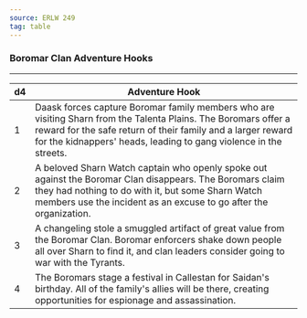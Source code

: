 ```yaml
---
source: ERLW 249
tag: table
---
```


### Boromar Clan Adventure Hooks
---
|d4|Adventure Hook|
|----|------------|
|1|Daask forces capture Boromar family members who are visiting Sharn from the Talenta Plains. The Boromars offer a reward for the safe return of their family and a larger reward for the kidnappers' heads, leading to gang violence in the streets.|
|2|A beloved Sharn Watch captain who openly spoke out against the Boromar Clan disappears. The Boromars claim they had nothing to do with it, but some Sharn Watch members use the incident as an excuse to go after the organization.|
|3|A changeling stole a smuggled artifact of great value from the Boromar Clan. Boromar enforcers shake down people all over Sharn to find it, and clan leaders consider going to war with the Tyrants.|
|4|The Boromars stage a festival in Callestan for Saidan's birthday. All of the family's allies will be there, creating opportunities for espionage and assassination.|
